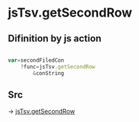 # jsTsv.getSecondRow

## Difinition by js action

```js.js

var=secondFiledCon
	?func=jsTsv.getSecondRow
		&conString
```

## Src

-> [jsTsv.getSecondRow](https://github.com/puutaro/CommandClick/blob/master/app/src/main/java/com/puutaro/commandclick/fragment_lib/terminal_fragment/js_interface/tsv/JsTsv.kt#L82)


